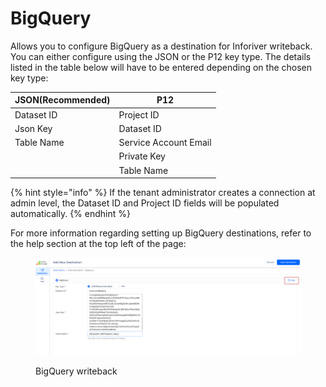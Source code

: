 # BigQuery

Allows you to configure BigQuery as a destination for Inforiver writeback. You can either configure using the JSON or the P12 key type. The details listed in the table below will have to be entered depending on the chosen key type:

| JSON(Recommended) | P12                   |
| ----------------- | --------------------- |
| Dataset ID        | Project ID            |
| Json Key          | Dataset ID            |
| Table Name        | Service Account Email |
|                   | Private Key           |
|                   | Table Name            |

{% hint style="info" %}
If the tenant administrator creates a connection at admin level, the Dataset ID and Project ID fields will be populated automatically.
{% endhint %}

&#x20;For more information regarding setting up BigQuery destinations, refer to the help section at the top left of the page:

<figure><img src="../../../.gitbook/assets/image (12) (1) (1) (1) (1) (1).png" alt=""><figcaption><p>BigQuery writeback</p></figcaption></figure>

